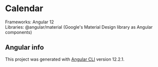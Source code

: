 # Calendar

Frameworks: Angular 12  
Libraries: @angular/material (Google's Material Design library as Angular 
components)


## Angular info
This project was generated with [Angular CLI](https://github.com/angular/angular-cli) version 12.2.1.

